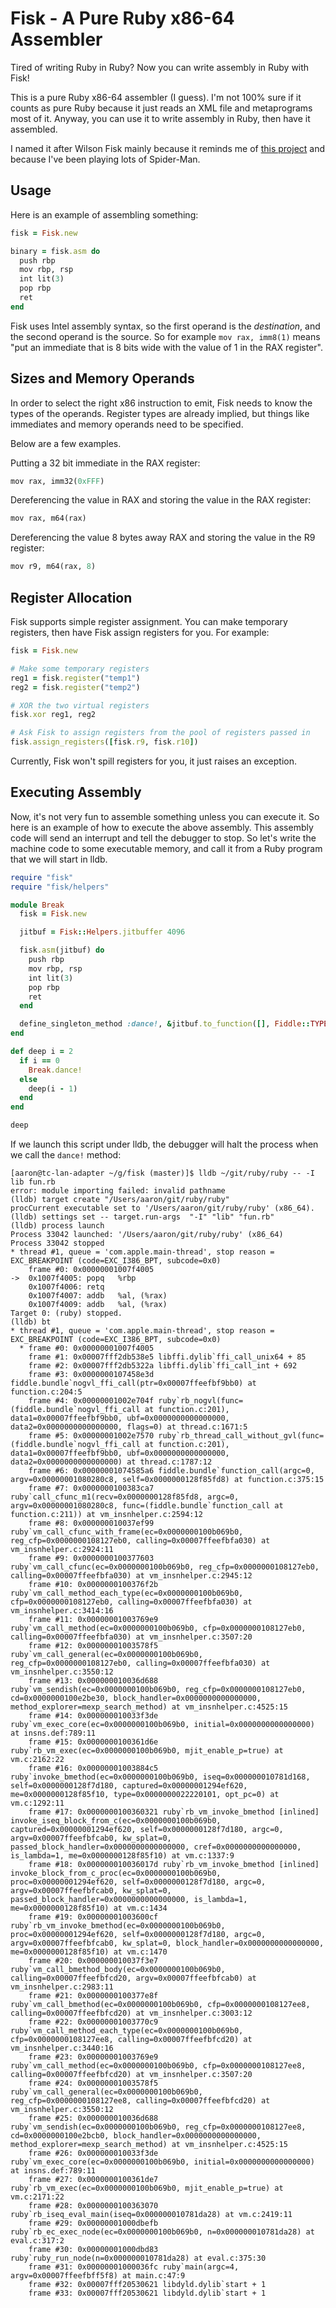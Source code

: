 # Fisk - A Pure Ruby x86-64 Assembler

Tired of writing Ruby in Ruby?  Now you can write assembly in Ruby with Fisk!

This is a pure Ruby x86-64 assembler (I guess).  I'm not 100% sure if it counts
as pure Ruby because it just reads an XML file and metaprograms most of it.
Anyway, you can use it to write assembly in Ruby, then have it assembled.

I named it after Wilson Fisk mainly because it reminds me of [this
project](https://github.com/seattlerb/wilson) and because I've been playing
lots of Spider-Man.

## Usage

Here is an example of assembling something:

```ruby
fisk = Fisk.new

binary = fisk.asm do
  push rbp
  mov rbp, rsp
  int lit(3)
  pop rbp
  ret
end
```

Fisk uses Intel assembly syntax, so the first operand is the *destination*, and
the second operand is the source.  So for example `mov rax, imm8(1)` means "put
an immediate that is 8 bits wide with the value of 1 in the RAX register".

## Sizes and Memory Operands

In order to select the right x86 instruction to emit, Fisk needs to know the
types of the operands.  Register types are already implied, but things like
immediates and memory operands need to be specified.

Below are a few examples.

Putting a 32 bit immediate in the RAX register:

```ruby
mov rax, imm32(0xFFF)
```

Dereferencing the value in RAX and storing the value in the RAX register:

```ruby
mov rax, m64(rax)
```

Dereferencing the value 8 bytes away RAX and storing the value in the R9 register:

```ruby
mov r9, m64(rax, 8)
```

## Register Allocation

Fisk supports simple register assignment.  You can make temporary registers,
then have Fisk assign registers for you.  For example:

```ruby
fisk = Fisk.new

# Make some temporary registers
reg1 = fisk.register("temp1")
reg2 = fisk.register("temp2")

# XOR the two virtual registers
fisk.xor reg1, reg2

# Ask Fisk to assign registers from the pool of registers passed in
fisk.assign_registers([fisk.r9, fisk.r10])
```

Currently, Fisk won't spill registers for you, it just raises an exception.

## Executing Assembly

Now, it's not very fun to assemble something unless you can execute it.  So
here is an example of how to execute the above assembly.  This assembly code
will send an interrupt and tell the debugger to stop.  So let's write the
machine code to some executable memory, and call it from a Ruby program that we
will start in lldb.

```ruby
require "fisk"
require "fisk/helpers"

module Break
  fisk = Fisk.new

  jitbuf = Fisk::Helpers.jitbuffer 4096

  fisk.asm(jitbuf) do
    push rbp
    mov rbp, rsp
    int lit(3)
    pop rbp
    ret
  end

  define_singleton_method :dance!, &jitbuf.to_function([], Fiddle::TYPE_VOID)
end

def deep i = 2
  if i == 0
    Break.dance!
  else
    deep(i - 1)
  end
end

deep
```

If we launch this script under lldb, the debugger will halt the process when we call the `dance!` method:

```
[aaron@tc-lan-adapter ~/g/fisk (master)]$ lldb ~/git/ruby/ruby -- -I lib fun.rb
error: module importing failed: invalid pathname
(lldb) target create "/Users/aaron/git/ruby/ruby"
procCurrent executable set to '/Users/aaron/git/ruby/ruby' (x86_64).
(lldb) settings set -- target.run-args  "-I" "lib" "fun.rb"
(lldb) process launch
Process 33042 launched: '/Users/aaron/git/ruby/ruby' (x86_64)
Process 33042 stopped
* thread #1, queue = 'com.apple.main-thread', stop reason = EXC_BREAKPOINT (code=EXC_I386_BPT, subcode=0x0)
    frame #0: 0x00000001007f4005
->  0x1007f4005: popq   %rbp
    0x1007f4006: retq   
    0x1007f4007: addb   %al, (%rax)
    0x1007f4009: addb   %al, (%rax)
Target 0: (ruby) stopped.
(lldb) bt
* thread #1, queue = 'com.apple.main-thread', stop reason = EXC_BREAKPOINT (code=EXC_I386_BPT, subcode=0x0)
  * frame #0: 0x00000001007f4005
    frame #1: 0x00007fff2db538e5 libffi.dylib`ffi_call_unix64 + 85
    frame #2: 0x00007fff2db5322a libffi.dylib`ffi_call_int + 692
    frame #3: 0x0000000107458e3d fiddle.bundle`nogvl_ffi_call(ptr=0x00007ffeefbf9bb0) at function.c:204:5
    frame #4: 0x00000001002e704f ruby`rb_nogvl(func=(fiddle.bundle`nogvl_ffi_call at function.c:201), data1=0x00007ffeefbf9bb0, ubf=0x0000000000000000, data2=0x0000000000000000, flags=0) at thread.c:1671:5
    frame #5: 0x00000001002e7570 ruby`rb_thread_call_without_gvl(func=(fiddle.bundle`nogvl_ffi_call at function.c:201), data1=0x00007ffeefbf9bb0, ubf=0x0000000000000000, data2=0x0000000000000000) at thread.c:1787:12
    frame #6: 0x00000001074585a6 fiddle.bundle`function_call(argc=0, argv=0x00000001080280c8, self=0x0000000128f85fd8) at function.c:375:15
    frame #7: 0x0000000100383ca7 ruby`call_cfunc_m1(recv=0x0000000128f85fd8, argc=0, argv=0x00000001080280c8, func=(fiddle.bundle`function_call at function.c:211)) at vm_insnhelper.c:2594:12
    frame #8: 0x000000010037ef99 ruby`vm_call_cfunc_with_frame(ec=0x0000000100b069b0, reg_cfp=0x0000000108127eb0, calling=0x00007ffeefbfa030) at vm_insnhelper.c:2924:11
    frame #9: 0x0000000100377603 ruby`vm_call_cfunc(ec=0x0000000100b069b0, reg_cfp=0x0000000108127eb0, calling=0x00007ffeefbfa030) at vm_insnhelper.c:2945:12
    frame #10: 0x0000000100376f2b ruby`vm_call_method_each_type(ec=0x0000000100b069b0, cfp=0x0000000108127eb0, calling=0x00007ffeefbfa030) at vm_insnhelper.c:3414:16
    frame #11: 0x00000001003769e9 ruby`vm_call_method(ec=0x0000000100b069b0, cfp=0x0000000108127eb0, calling=0x00007ffeefbfa030) at vm_insnhelper.c:3507:20
    frame #12: 0x00000001003578f5 ruby`vm_call_general(ec=0x0000000100b069b0, reg_cfp=0x0000000108127eb0, calling=0x00007ffeefbfa030) at vm_insnhelper.c:3550:12
    frame #13: 0x000000010036d688 ruby`vm_sendish(ec=0x0000000100b069b0, reg_cfp=0x0000000108127eb0, cd=0x0000000100e2be30, block_handler=0x0000000000000000, method_explorer=mexp_search_method) at vm_insnhelper.c:4525:15
    frame #14: 0x000000010033f3de ruby`vm_exec_core(ec=0x0000000100b069b0, initial=0x0000000000000000) at insns.def:789:11
    frame #15: 0x0000000100361d6e ruby`rb_vm_exec(ec=0x0000000100b069b0, mjit_enable_p=true) at vm.c:2162:22
    frame #16: 0x00000001003884c5 ruby`invoke_bmethod(ec=0x0000000100b069b0, iseq=0x000000010781d168, self=0x0000000128f7d180, captured=0x00000001294ef620, me=0x0000000128f85f10, type=0x0000000022220101, opt_pc=0) at vm.c:1292:11
    frame #17: 0x0000000100360321 ruby`rb_vm_invoke_bmethod [inlined] invoke_iseq_block_from_c(ec=0x0000000100b069b0, captured=0x00000001294ef620, self=0x0000000128f7d180, argc=0, argv=0x00007ffeefbfcab0, kw_splat=0, passed_block_handler=0x0000000000000000, cref=0x0000000000000000, is_lambda=1, me=0x0000000128f85f10) at vm.c:1337:9
    frame #18: 0x000000010036017d ruby`rb_vm_invoke_bmethod [inlined] invoke_block_from_c_proc(ec=0x0000000100b069b0, proc=0x00000001294ef620, self=0x0000000128f7d180, argc=0, argv=0x00007ffeefbfcab0, kw_splat=0, passed_block_handler=0x0000000000000000, is_lambda=1, me=0x0000000128f85f10) at vm.c:1434
    frame #19: 0x00000001003600cf ruby`rb_vm_invoke_bmethod(ec=0x0000000100b069b0, proc=0x00000001294ef620, self=0x0000000128f7d180, argc=0, argv=0x00007ffeefbfcab0, kw_splat=0, block_handler=0x0000000000000000, me=0x0000000128f85f10) at vm.c:1470
    frame #20: 0x000000010037f3e7 ruby`vm_call_bmethod_body(ec=0x0000000100b069b0, calling=0x00007ffeefbfcd20, argv=0x00007ffeefbfcab0) at vm_insnhelper.c:2983:11
    frame #21: 0x0000000100377e8f ruby`vm_call_bmethod(ec=0x0000000100b069b0, cfp=0x0000000108127ee8, calling=0x00007ffeefbfcd20) at vm_insnhelper.c:3003:12
    frame #22: 0x00000001003770c9 ruby`vm_call_method_each_type(ec=0x0000000100b069b0, cfp=0x0000000108127ee8, calling=0x00007ffeefbfcd20) at vm_insnhelper.c:3440:16
    frame #23: 0x00000001003769e9 ruby`vm_call_method(ec=0x0000000100b069b0, cfp=0x0000000108127ee8, calling=0x00007ffeefbfcd20) at vm_insnhelper.c:3507:20
    frame #24: 0x00000001003578f5 ruby`vm_call_general(ec=0x0000000100b069b0, reg_cfp=0x0000000108127ee8, calling=0x00007ffeefbfcd20) at vm_insnhelper.c:3550:12
    frame #25: 0x000000010036d688 ruby`vm_sendish(ec=0x0000000100b069b0, reg_cfp=0x0000000108127ee8, cd=0x0000000100e2bcb0, block_handler=0x0000000000000000, method_explorer=mexp_search_method) at vm_insnhelper.c:4525:15
    frame #26: 0x000000010033f3de ruby`vm_exec_core(ec=0x0000000100b069b0, initial=0x0000000000000000) at insns.def:789:11
    frame #27: 0x0000000100361de7 ruby`rb_vm_exec(ec=0x0000000100b069b0, mjit_enable_p=true) at vm.c:2171:22
    frame #28: 0x0000000100363070 ruby`rb_iseq_eval_main(iseq=0x000000010781da28) at vm.c:2419:11
    frame #29: 0x00000001000dbefb ruby`rb_ec_exec_node(ec=0x0000000100b069b0, n=0x000000010781da28) at eval.c:317:2
    frame #30: 0x00000001000dbd83 ruby`ruby_run_node(n=0x000000010781da28) at eval.c:375:30
    frame #31: 0x00000001000036fc ruby`main(argc=4, argv=0x00007ffeefbff5f8) at main.c:47:9
    frame #32: 0x00007fff20530621 libdyld.dylib`start + 1
    frame #33: 0x00007fff20530621 libdyld.dylib`start + 1
```

